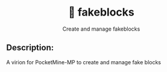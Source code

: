 <div align="center">
  <h1>🧊 fakeblocks</h1>
  <p>Create and manage fakeblocks</p>
</div>

## Description:
A virion for PocketMine-MP to create and manage fake blocks